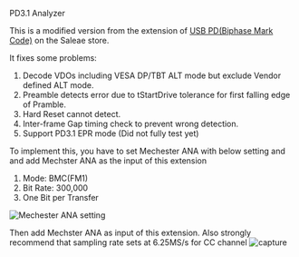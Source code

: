 PD3.1 Analyzer

This is a modified version from the extension of [USB PD(Biphase Mark Code)](https://github.com/saleae/hla-usb-pd) on the Saleae store.

It fixes some problems:
   1. Decode VDOs including VESA DP/TBT ALT mode but exclude Vendor defined ALT mode.
   2. Preamble detects error due to tStartDrive tolerance for first falling edge of Pramble.
   3. Hard Reset cannot detect.
   4. Inter-frame Gap timing check to prevent wrong detection.
   5. Support PD3.1 EPR mode (Did not fully test yet)

To implement this, you have to set Mechester ANA with below setting and and add Mechster ANA as the input of this extension
   1. Mode: BMC(FM1)
   2. Bit Rate: 300,000
   3. One Bit per Transfer

![Mechester ANA setting](https://user-images.githubusercontent.com/121099078/210613113-71d586c9-be14-45b8-88ba-be48b79a7ce8.jpg)

Then add Mechster ANA as input of this extension. Also strongly recommend that sampling rate sets at 6.25MS/s for CC channel
![capture](https://user-images.githubusercontent.com/121099078/210613391-19c1c583-07c6-40f9-bff6-87f84debb1ac.jpg)
